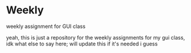 # Weekly
weekly assignment for GUI class

yeah, this is just a repository for the weekly assignments for my gui class, idk what else to say here; will update this if it's needed i guess
